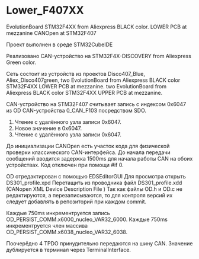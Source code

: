 # Lower_F407XX
EvolutionBoard STM32F4XX  from Aliexpress BLACK color.
LOWER PCB at mezzanine 
CANOpen at STM32F407

Проект выполнен в среде STM32CubeIDE


Реализовано CAN-устройство на STM32F4X-DISCOVERY from Aliexpress Green color.

Сеть состоит из устройств из проектов 
Disco407_Blue,
Aliex_Disco407green,
two EvolutionBoard from Aliexpress BLACK color STM32F4XX LOWER PCB at mezzanine.
two EvolutionBoard from Aliexpress BLACK color STM32F4XX UPPER PCB at mezzanine.



CAN-устройство на STM32F407 считывает запись с индексом 0x6047 из OD CAN-устройства 0_CAN_F103 посредством SDO.
1. Чтение с удалённого узла записи 0x6047.
2. Новое значение в  0x6047.
3. Чтение с удалённого узла записи 0x6047.

До инициализации CANOpen есть участок кода для физической проверки классического CAN-интерфейса. 
До начала передачи сообщений вводится задержка 1500ms для начала работы CAN на обоих устройствах.
Код отключен при помощи #if 0.

OD отредактирован с помощью EDSEditorGUI
Для просмотра открыть DS301_profile.xpd
Перетащить из проводника файл DS301_profile.xdd (CANopen XML Device Description File )
Так как файлы OD.h и OD.c не редактируются, а перезаписываются, то для контроля версий их следует добавлять в репозиторий при каждом commit.

Каждые 750ms инкрементруется запись OD_PERSIST_COMM.x6000_nucleo_VAR32_6000.
Каждые 750ms инкрементруется член массива  OD_PERSIST_COMM.x6038_nucleo_VAR32_6038.

Поочерёдно 4 TPDO принудительно передаются на шину CAN.
Значение дублируется в терминал через TerminalInterface.
